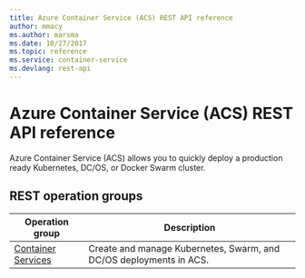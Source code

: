 ```yaml
---
title: Azure Container Service (ACS) REST API reference
author: mmacy
ms.author: marsma
ms.date: 10/27/2017
ms.topic: reference
ms.service: container-service
ms.devlang: rest-api
---
```


# Azure Container Service (ACS) REST API reference

Azure Container Service (ACS) allows you to quickly deploy a production ready Kubernetes, DC/OS, or Docker Swarm cluster.

## REST operation groups

| Operation group | Description |
|-----------------|-------------|
| [Container Services](xref:management.azure.com.containerservice.containerservices) | Create and manage Kubernetes, Swarm, and DC/OS deployments in ACS. |